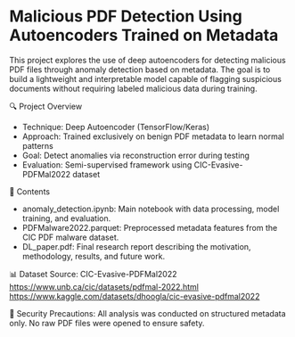 # Malicious PDF Detection Using Autoencoders Trained on Metadata

This project explores the use of deep autoencoders for detecting malicious PDF files through anomaly detection based on metadata. The goal is to build a lightweight and interpretable model capable of flagging suspicious documents without requiring labeled malicious data during training.

🔍 Project Overview
- Technique: Deep Autoencoder (TensorFlow/Keras)
- Approach: Trained exclusively on benign PDF metadata to learn normal patterns
- Goal: Detect anomalies via reconstruction error during testing
- Evaluation: Semi-supervised framework using CIC-Evasive-PDFMal2022 dataset

📁 Contents
- anomaly_detection.ipynb: Main notebook with data processing, model training, and evaluation.
- PDFMalware2022.parquet: Preprocessed metadata features from the CIC PDF malware dataset.
- DL_paper.pdf: Final research report describing the motivation, methodology, results, and future work.

📊 Dataset
Source: CIC-Evasive-PDFMal2022
https://www.unb.ca/cic/datasets/pdfmal-2022.html
https://www.kaggle.com/datasets/dhoogla/cic-evasive-pdfmal2022


🔐 Security Precautions: All analysis was conducted on structured metadata only. No raw PDF files were opened to ensure safety.
